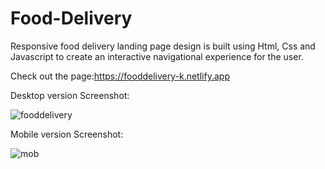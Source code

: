 # Food-Delivery

Responsive food delivery landing page design is built using Html, Css and Javascript to create an interactive navigational experience for the user.

Check out the page:https://fooddelivery-k.netlify.app


Desktop version Screenshot:


![fooddelivery](https://user-images.githubusercontent.com/88454070/181514784-c55a5716-28af-473d-93a4-9b4625e072bb.png)


Mobile version Screenshot:


![mob](https://user-images.githubusercontent.com/88454070/181514906-417935ef-a3ee-44bb-acb1-5f22b3e6ed49.png)                                               

